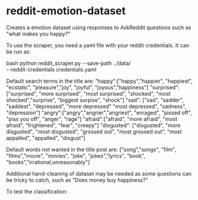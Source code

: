 # reddit-emotion-dataset
Creates a emotion dataset using responses to AskReddit questions such as "what makes you happy?"

To use the scraper, you need a yaml file with your reddit credentials. It can be run as:

bash
python reddit_scraper.py --save-path ../data/ \
--reddit-credentials credentials.yaml

Default search terms in the title are:
"happy":["happy","happier", "happiest", "ecstatic", "pleasure","joy", "joyful", "joyous","happiness"]
"surprised":["surprised", "more surprised", "most surprised", "shocked", "most shocked","surprise", "biggest surpise", "shock"]
"sad": ["sad", "sadder", "saddest", "depressed", "more depressed" "most depressed", "sadness", "depression"]
"angry":["angry","angrier","angriest", "enraged", "pissed off", "piss you off", "anger", "rage"]
"afraid":["afraid", "more afraid", "most afraid", "frightened", "fear", "creepy"]
"disgusted": ["disgusted", "more disgusted", "most disgusted", "grossed out", "most grossed out", "most appalled", "appalled", "disgust"]

Default words not wanted in the title post are:
["song","songs", "film", "films","movie", "movies", "joke", "jokes","lyrics", "book", "books","irrational,unreasonably"]

Additional hand-cleaning of dataset may be needed as some questions can be tricky to catch, such as "Does money buy happiness?"

To test the classification:
